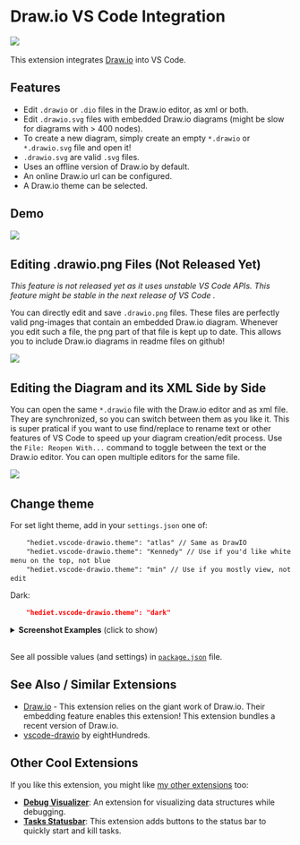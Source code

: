 # Draw.io VS Code Integration

[![](https://img.shields.io/twitter/follow/hediet_dev.svg?style=social)](https://twitter.com/intent/follow?screen_name=hediet_dev)

This extension integrates [Draw.io](https://app.diagrams.net/) into VS Code.

## Features

- Edit `.drawio` or `.dio` files in the Draw.io editor, as xml or both.
- Edit `.drawio.svg` files with embedded Draw.io diagrams (might be slow for diagrams with > 400 nodes).
- To create a new diagram, simply create an empty `*.drawio` or `*.drawio.svg` file and open it!
- `.drawio.svg` are valid `.svg` files.
- Uses an offline version of Draw.io by default.
- An online Draw.io url can be configured.
- A Draw.io theme can be selected.

## Demo

![](./docs/demo.gif)

## Editing .drawio.png Files (Not Released Yet)

_This feature is not released yet as it uses unstable VS Code APIs. This feature might be stable in the next release of VS Code ._

You can directly edit and save `.drawio.png` files.
These files are perfectly valid png-images that contain an embedded Draw.io diagram.
Whenever you edit such a file, the png part of that file is kept up to date.
This allows you to include Draw.io diagrams in readme files on github!

![](./docs/drawio-png.gif)

## Editing the Diagram and its XML Side by Side

You can open the same `*.drawio` file with the Draw.io editor and as xml file.
They are synchronized, so you can switch between them as you like it.
This is super pratical if you want to use find/replace to rename text or other features of VS Code to speed up your diagram creation/edit process.
Use the `File: Reopen With...` command to toggle between the text or the Draw.io editor. You can open multiple editors for the same file.

![](./docs/drawio-xml.gif)

## Change theme

For set light theme, add in your `settings.json` one of:

```jsonc
    "hediet.vscode-drawio.theme": "atlas" // Same as DrawIO
    "hediet.vscode-drawio.theme": "Kennedy" // Use if you'd like white menu on the top, not blue
    "hediet.vscode-drawio.theme": "min" // Use if you mostly view, not edit
```

Dark:

```json
    "hediet.vscode-drawio.theme": "dark"
```

<details>
 <summary><b>Screenshot Examples</b> (click to show)</summary>
  <!-- Please use HTML syntax here so that it works for Github and mkdocs -->
  <ul>
    <li> atlas: <br> <img src="docs/theme-atlas.png" alt="atlas" width="800"> </li>
    <li> Kennedy: <br> <img src="docs/theme-Kennedy.png" alt="Kennedy" width="800"> </li>
    <li> min: <br> <img src="docs/theme-min.png" alt="min" width="800"></li>
    <li> dark: <br> <img src="docs/theme-dark.png" alt="dark" width="800"> </li>
    </ul>
</details>
<br>

See all possible values (and settings) in [`package.json`](https://github.com/hediet/vscode-drawio/blob/master/package.json) file.

## See Also / Similar Extensions

- [Draw.io](https://app.diagrams.net/) - This extension relies on the giant work of Draw.io. Their embedding feature enables this extension! This extension bundles a recent version of Draw.io.
- [vscode-drawio](https://github.com/eightHundreds/vscode-drawio) by eightHundreds.

## Other Cool Extensions

If you like this extension, you might like [my other extensions](https://marketplace.visualstudio.com/search?term=henning%20dieterichs&target=VSCode) too:

- **[Debug Visualizer](https://marketplace.visualstudio.com/items?itemName=hediet.debug-visualizer)**: An extension for visualizing data structures while debugging.
- **[Tasks Statusbar](https://marketplace.visualstudio.com/items?itemName=hediet.tasks-statusbar)**: This extension adds buttons to the status bar to quickly start and kill tasks.

